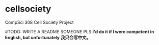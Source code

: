 # cellsociety

CompSci 308 Cell Society Project


#TODO: WRITE A README SOMEONE PLS
**I'd do it if I were competent in English, but unfortunately 我只会写中文。**